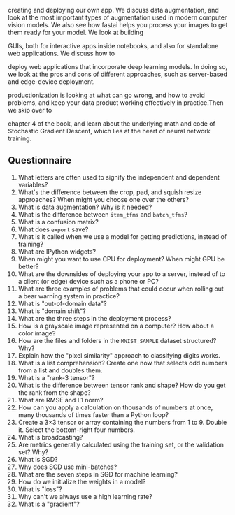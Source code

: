 creating and deploying our own app. We discuss 
data augmentation, and look at the most important 
  types of augmentation used in modern computer vision models. We also see how
fastai helps you process your images to get them ready for your model. We look at building 

GUIs, both for interactive apps inside notebooks, and also for
  standalone web applications. We discuss how to 

deploy web applications that incorporate deep learning models. In doing so, we look at the
  pros and cons of different approaches, such as 
    server-based and edge-device deployment.

 productionization is looking at what can go wrong, and how to 
  avoid problems, and keep your data product working effectively in practice.Then we skip over to

chapter 4 of the book, and learn about the underlying math and code of 
  Stochastic Gradient Descent, which lies at the heart of neural network training.

## Questionnaire

1. What letters are often used to signify the independent and dependent variables?
1. What's the difference between the crop, pad, and squish resize approaches? When might you choose one over the others?
1. What is data augmentation? Why is it needed?
1. What is the difference between `item_tfms` and `batch_tfms`?
1. What is a confusion matrix?
1. What does `export` save?
1. What is it called when we use a model for getting predictions, instead of training?
1. What are IPython widgets?
1. When might you want to use CPU for deployment? When might GPU be better?
1. What are the downsides of deploying your app to a server, instead of to a client (or edge) device such as a phone or PC?
1. What are three examples of problems that could occur when rolling out a bear warning system in practice?
1. What is "out-of-domain data"?
1. What is "domain shift"?
1. What are the three steps in the deployment process?
1. How is a grayscale image represented on a computer? How about a color image?
1. How are the files and folders in the `MNIST_SAMPLE` dataset structured? Why?
1. Explain how the "pixel similarity" approach to classifying digits works.
1. What is a list comprehension? Create one now that selects odd numbers from a list and doubles them.
1. What is a "rank-3 tensor"?
1. What is the difference between tensor rank and shape? How do you get the rank from the shape?
1. What are RMSE and L1 norm?
1. How can you apply a calculation on thousands of numbers at once, many thousands of times faster than a Python loop?
1. Create a 3×3 tensor or array containing the numbers from 1 to 9. Double it. Select the bottom-right four numbers.
1. What is broadcasting?
1. Are metrics generally calculated using the training set, or the validation set? Why?
1. What is SGD?
1. Why does SGD use mini-batches?
1. What are the seven steps in SGD for machine learning?
1. How do we initialize the weights in a model?
1. What is "loss"?
1. Why can't we always use a high learning rate?
1. What is a "gradient"?
